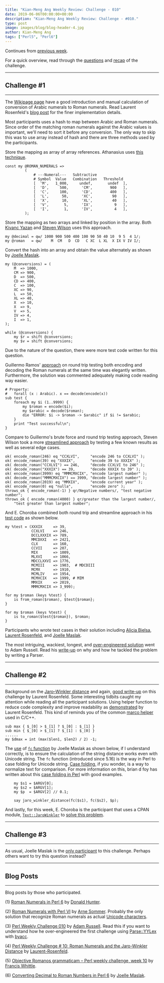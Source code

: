```yaml
---
title: "Kian-Meng Ang Weekly Review: Challenge - 010"
date: 2019-06-06T00:00:00+00:00
description: "Kian-Meng Ang Weekly Review: Challenge - #010."
type: post
image: images/blog/blog-header-4.jpg
author: Kian-Meng Ang
tags: ["Perl5", "Perl6"]
---
```


Continues from [previous week](/blog/review-challenge-009).

For a quick overview, read through the [questions](/blog/perl-weekly-challenge-010/) and [recap](/blog/recap-challenge-010/) of the challenge.

***

## Challenge #1

***
The [Wikipage page](https://en.wikipedia.org/wiki/Roman_numerals) have a good introduction and manual calculation of conversion of Arabic numerals to Roman numerals. Read Laurent Rosenfeld's [blog post](http://blogs.perl.org/users/laurent_r/2019/05/perl-weekly-challenge-10-roman-numerals-and-jaro-winkler-distance.html) for the finer implementation details.

Most participants uses a hash to map between Arabic and Roman numerals. Since order of the matching roman numerals against the Arabic values is important, we'll need to sort it before any conversion. The only way to skip this was to use array instead of hash and there are three methods used by the participants.

Store the mapping as array of array references. Athanasius uses [this technique](https://github.com/manwar/perlweeklychallenge-club/blob/master/challenge-010/athanasius/perl5/ch-1.pl).

    const my @ROMAN_NUMERALS =>
             (
                 # ---Numeral---   Subtractive
                 # Symbol  Value   Combination   Threshold
                 [  'M',   1_000,     undef,       undef  ],
                 [  'D',     500,      'CM',        900   ],
                 [  'C',     100,      'CD',        400   ],
                 [  'L',      50,      'XC',         90   ],
                 [  'X',      10,      'XL',         40   ],
                 [  'V',       5,      'IX',          9   ],
                 [  'I',       1,      'IV',          4   ],
             );

Store the mapping as two arrays and linked by position in the array. Both [Kivanc Yazan](https://github.com/manwar/perlweeklychallenge-club/blob/master/challenge-010/kivanc-yazan/perl5/ch-1.pl) and [Steven Wilson](https://github.com/manwar/perlweeklychallenge-club/blob/master/challenge-010/steven-wilson/perl5/ch-1.pl) uses this approach.

    my @decimal = qw/ 1000 900 500 400 100 90 50 40 10  9 5  4 1/;
    my @roman   = qw/    M  CM   D  CD   C XC  L XL  X IX V IV I/;

Convert the hash into an array and obtain the value alternately as shown by [Joelle Maslak](https://github.com/manwar/perlweeklychallenge-club/blob/master/challenge-010/joelle-maslak/perl5/ch-1.pl).

    my (@conversions) = (
        M  => 1000,
        CM => 900,
        D  => 500,
        CD => 400,
        C  => 100,
        XC => 90,
        L  => 50,
        XL => 40,
        X  => 10,
        X  => 9,
        V  => 5,
        IV => 4,
        I  => 1,
    );

    while (@conversions) {
        my $r = shift @conversions;
        my $v = shift @conversions;

Due to the nature of the question, there were more test code written for this question.

Guillermo Ramos' [approach](https://github.com/manwar/perlweeklychallenge-club/blob/master/challenge-010/guillermo-ramos/perl5/ch-1.pl) on round trip testing both encoding and decoding the Roman numerals at the same time was elegantly written. Furthermore, the solution was commented adequately making code reading way easier.

    # Property:
    #   forall (x : Arabic). x == decode(encode(x))
    sub test {
        foreach my $i (1..9999) {
            my $roman = encode($i);
            my $arabic = decode($roman);
            die "ERROR: $i -> $roman -> $arabic" if $i != $arabic;
        }
        print "Test successful\n";
    }

Compare to Guillermo's brute force and round trip testing approach, Steven Wilson took a more [streamlined approach](https://github.com/manwar/perlweeklychallenge-club/blob/master/challenge-010/steven-wilson/perl5/ch-1.pl) by testing a few known results as well as several edge cases.

    ok( encode_roman(246) eq "CCXLVI",     "encode 246 to CCXLVI" );
    ok( encode_roman(39) eq "XXXIX",       "encode 39 to XXXIX" );
    ok( decode_roman("CCXLVI") == 246,     "decode CCXLVI to 246" );
    ok( decode_roman("XXXIX") == 39,       "decode XXXIX to 39" );
    ok( encode_roman(3999) eq "MMMCMXCIX", "encode largest number" );
    ok( decode_roman("MMMCMXCIX") == 3999, "decode largest number" );
    ok( encode_roman(2019) eq "MMXIX",     "encode current year" );
    ok( encode_roman(0) eq "nulla",        "encode zero" );
    throws_ok { encode_roman(-1) } qr/Negative numbers/, "test negative number";
    throws_ok { encode_roman(4000) } qr/greater than the largest number/,
        "test greater than largest number";

And E. Choroba combined both round trip and streamline approach in his [test code](https://github.com/manwar/perlweeklychallenge-club/blob/master/challenge-010/e-choroba/perl5/ch-1.pl) as shown below.

    my %test = (XXXIX     => 39,
                CCXLVI    => 246,
                DCCLXXXIX => 789,
                MMCDXXI   => 2421,
                CLX       => 160,
                CCVII     => 207,
                MIX       => 1009,
                MLXVI     => 1066,
                MDCCLXXVI => 1776,
                MCMIII    => 1903,  # MDCDIII
                MCMX      => 1910,
                MCMLIV    => 1954,
                MCMXCIX   => 1999, # MIM
                MMXIX     => 2019,
                MMMCMXCIX => 3_999);

    for my $roman (keys %test) {
        is from_roman($roman), $test{$roman};
    }

    for my $roman (keys %test) {
        is to_roman($test{$roman}), $roman;
    }

Participants who wrote test cases in their solution including [Alicia Bielsa](https://github.com/manwar/perlweeklychallenge-club/blob/master/challenge-010/alicia-bielsa/perl5/ch-1.pl), [Laurent Rosenfeld](https://github.com/manwar/perlweeklychallenge-club/blob/master/challenge-010/laurent-rosenfeld/perl5/ch-1.pl), and [Joelle Maslak](https://github.com/manwar/perlweeklychallenge-club/blob/master/challenge-010/joelle-maslak/perl5/ch-1.pl).

The most intriguing, wackiest, longest, and [over-engineered solution](https://github.com/manwar/perlweeklychallenge-club/tree/master/challenge-010/adam-russell/perl5) went to Adam Russell. Read his [write-up](https://adamcrussell.livejournal.com/3640.html) on why and how he tackled the problem by writing a Parser.

***

## Challenge #2

***
Background on the [Jaro–Winkler distance](https://en.wikipedia.org/wiki/Jaro%E2%80%93Winkler_distance) and again, [good write-up](http://blogs.perl.org/users/laurent_r/2019/05/perl-weekly-challenge-10-roman-numerals-and-jaro-winkler-distance.html) on this challenge by Laurent Rosenfeld. Some interesting tidbits caught my attention while reading all the participant solutions. Using helper function to reduce code complexity and improve readability as [demonstrated](https://github.com/manwar/perlweeklychallenge-club/blob/master/challenge-010/laurent-rosenfeld/perl5/ch-2.pl) by Laurent Rosenfeld. This kind of reminds you of the common [marco helper](https://en.wikipedia.org/wiki/Macro_(computer_science)) used in C/C++.

    sub max { $_[0] > $_[1] ? $_[0] : $_[1] }
    sub min { $_[0] > $_[1] ? $_[1] : $_[0] }
    ......
    my $dmax = int (max($len1, $len2) / 2) -1;

The [use](https://github.com/manwar/perlweeklychallenge-club/blob/master/challenge-010/joelle-maslak/perl5/ch-2.pl) of [`fc` function](https://perldoc.perl.org/functions/fc.html) by Joelle Maslak as shown below, if I understand correctly, is to ensure the calculation of the string distance works even with Unicode string. The `fc` function (introduced since 5.16) is the way in Perl to case folding for Unicode string. [Case folding](https://www.w3.org/International/wiki/Case_folding), if you wonder, is a way to normalize text for comparison. For more information on this, brian d foy has written about this [case folding in Perl](https://www.effectiveperlprogramming.com/2012/02/fold-cases-properly/) with good examples.

        my $s1 = $ARGV[0];
        my $s2 = $ARGV[1];
        my $p  = $ARGV[2] // 0.1;

        say jaro_winkler_distance(fc($s1), fc($s2), $p);

And lastly, for this week, E. Choroba is the participant that uses a CPAN module, [`Text::JaroWinkler`](https://metacpan.org/pod/Text::JaroWinkler) to [solve this problem](https://github.com/manwar/perlweeklychallenge-club/blob/master/challenge-010/e-choroba/perl5/ch-2.pl).

***

## Challenge #3

***
As usual, Joelle Maslak is the [only participant](https://github.com/manwar/perlweeklychallenge-club/blob/master/challenge-010/joelle-maslak/perl5/ch-3.pl) to this challenge. Perhaps others want to try this question instead?

***

## Blog Posts

***
Blog posts by those who participated.

(1) [Roman Numerals in Perl 6](http://donaldh.wtf/2019/05/roman-numerals-in-perl-6/) by [Donald Hunter](http://donaldh.wtf/about/).

(2) [Roman Numerals with Perl Ⅵ](https://perl6.eu/roman.html) by [Arne Sommer](https://bbop.org/). Probably the only solution that recognize Roman numerals as actual [Unicode characters](https://en.wikipedia.org/wiki/Numerals_in_Unicode#Roman_numerals).

(3) [Perl Weekly Challenge 010](https://adamcrussell.livejournal.com/3640.html) by [Adam Russell](https://adamcrussell.livejournal.com/profile). Read this if you want to understand how he over-engineered the first challenge using [Parse::YYLex](https://metacpan.org/pod/Parse::YYLex) with [byacc](http://www.cpan.org/modules/by-module/RPC/JAKE/perl5-byacc-patches-0.6.readme).

(4) [Perl Weekly Challenge # 10: Roman Numerals and the Jaro-Winkler Distance](http://blogs.perl.org/users/laurent_r/2019/05/perl-weekly-challenge-10-roman-numerals-and-jaro-winkler-distance.html) by [Laurent-Rosenfeld](http://blogs.perl.org/mt/mt-cp.fcgi?__mode=view&id=4694).

(5) [Obiective Romanos grammaticam – Perl weekly challenge, week 10](https://rage.powered.ninja/2019/06/02/obiective-romanos-grammaticam.html) by [Francis Whittle](https://rage.powered.ninja/).

(6) [Converting Decimal to Roman Numbers in Perl 6](https://digitalbarbedwire.com/2019/06/01/converting-decimal-to-roman-numbers-in-perl-6/) by [Joelle Maslak](https://digitalbarbedwire.com/about/).
